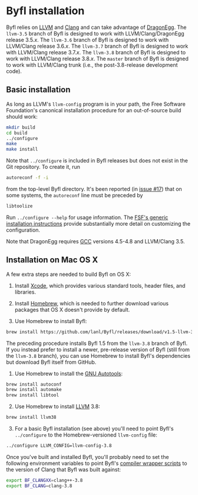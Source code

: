 Byfl installation
=================

Byfl relies on [LLVM](http://www.llvm.org/) and [Clang](http://clang.llvm.org/) and can take advantage of [DragonEgg](http://dragonegg.llvm.org/).  The `llvm-3.5` branch of Byfl is designed to work with LLVM/Clang/DragonEgg release 3.5.*x*.  The `llvm-3.6` branch of Byfl is designed to work with LLVM/Clang release 3.6.*x*.  The `llvm-3.7` branch of Byfl is designed to work with LLVM/Clang release 3.7.*x*.  The `llvm-3.8` branch of Byfl is designed to work with LLVM/Clang release 3.8.*x*.  The `master` branch of Byfl is designed to work with LLVM/Clang trunk (i.e., the post-3.8-release development code).

Basic installation
------------------

As long as LLVM's `llvm-config` program is in your path, the Free Software Foundation's canonical installation procedure for an out-of-source build should work:
```bash
mkdir build
cd build
../configure
make
make install
```

Note that `../configure` is included in Byfl releases but does not exist in the Git repository.  To create it, run
```bash
autoreconf -f -i
```

from the top-level Byfl directory.  It's been reported (in [issue #17](https://github.com/lanl/Byfl/issues/17)) that on some systems, the `autoreconf` line must be preceded by
```bash
libtoolize
```

Run `../configure --help` for usage information.  The [FSF's generic installation instructions](http://git.savannah.gnu.org/cgit/automake.git/tree/INSTALL) provide substantially more detail on customizing the configuration.

Note that DragonEgg requires [GCC](http://gcc.gnu.org/) versions 4.5-4.8 and LLVM/Clang 3.5.

Installation on Mac OS X
------------------------

A few extra steps are needed to build Byfl on OS X:

1. Install [Xcode](https://developer.apple.com/xcode/), which provides various standard tools, header files, and libraries.

2. Install [Homebrew](http://brew.sh/), which is needed to further download various packages that OS X doesn't provide by default.

3. Use Homebrew to install Byfl:
```bash
brew install https://github.com/lanl/Byfl/releases/download/v1.5-llvm-3.8.0/byfl15.rb
```

The preceding procedure installs Byfl 1.5 from the `llvm-3.8` branch of Byfl.  If you instead prefer to install a newer, pre-release version of Byfl (still from the `llvm-3.8` branch), you can use Homebrew to install Byfl's dependencies but download Byfl itself from GitHub.

1. Use Homebrew to install the [GNU Autotools](https://en.wikipedia.org/wiki/GNU_build_system):
```bash
brew install autoconf
brew install automake
brew install libtool
```

2. Use Homebrew to install [LLVM](http://www.llvm.org/) 3.8:
```bash
brew install llvm38
```

3. For a basic Byfl installation (see above) you'll need to point Byfl's `../configure` to the Homebrew-versioned `llvm-config` file:
```bash
../configure LLVM_CONFIG=llvm-config-3.8
```

Once you've built and installed Byfl, you'll probably need to set the following environment variables to point Byfl's [compiler wrapper scripts](https://github.com/lanl/Byfl/wiki) to the version of Clang that Byfl was built against:
```bash
export BF_CLANGXX=clang++-3.8
export BF_CLANG=clang-3.8
```
